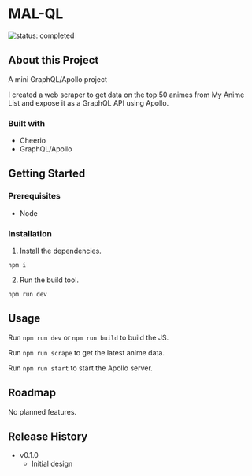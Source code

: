 # MAL-QL

![status: completed](https://img.shields.io/badge/status-completed-success)

## About this Project

A mini GraphQL/Apollo project

I created a web scraper to get data on the top 50 animes from My Anime List and expose it as a GraphQL API using Apollo.

### Built with

- Cheerio
- GraphQL/Apollo

## Getting Started

### Prerequisites

- Node

### Installation

1. Install the dependencies.

```
npm i
```

2. Run the build tool.

```
npm run dev
```

## Usage

Run `npm run dev` or `npm run build` to build the JS.

Run `npm run scrape` to get the latest anime data.

Run `npm run start` to start the Apollo server.

## Roadmap

No planned features.

## Release History

- v0.1.0
  - Initial design
